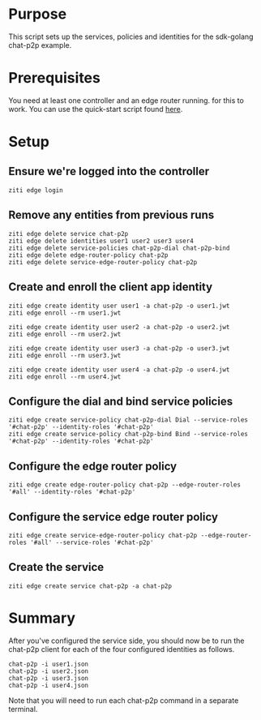# Purpose

This script sets up the services, policies and identities for the sdk-golang chat-p2p example.

# Prerequisites

You need at least one controller and an edge router running. for this to work.
You can use the quick-start script found [here](https://github.com/openziti/ziti/tree/release-next/quickstart).

# Setup

## Ensure we're logged into the controller

```action:ziti-login allowRetry=true
ziti edge login
```

<!--action:keep-session-alive interval=1m quiet=false-->

## Remove any entities from previous runs

```action:ziti
ziti edge delete service chat-p2p
ziti edge delete identities user1 user2 user3 user4
ziti edge delete service-policies chat-p2p-dial chat-p2p-bind
ziti edge delete edge-router-policy chat-p2p
ziti edge delete service-edge-router-policy chat-p2p
```

## Create and enroll the client app identity

```action:ziti
ziti edge create identity user user1 -a chat-p2p -o user1.jwt
ziti edge enroll --rm user1.jwt

ziti edge create identity user user2 -a chat-p2p -o user2.jwt
ziti edge enroll --rm user2.jwt

ziti edge create identity user user3 -a chat-p2p -o user3.jwt
ziti edge enroll --rm user3.jwt

ziti edge create identity user user4 -a chat-p2p -o user4.jwt
ziti edge enroll --rm user4.jwt
```

## Configure the dial and bind service policies

```action:ziti
ziti edge create service-policy chat-p2p-dial Dial --service-roles '#chat-p2p' --identity-roles '#chat-p2p'
ziti edge create service-policy chat-p2p-bind Bind --service-roles '#chat-p2p' --identity-roles '#chat-p2p'
```

## Configure the edge router policy

```action:ziti
ziti edge create edge-router-policy chat-p2p --edge-router-roles '#all' --identity-roles '#chat-p2p'
```

## Configure the service edge router policy

```action:ziti
ziti edge create service-edge-router-policy chat-p2p --edge-router-roles '#all' --service-roles '#chat-p2p'
```

## Create the service

```action:ziti
ziti edge create service chat-p2p -a chat-p2p
```

# Summary

After you've configured the service side, you should now be to run the chat-p2p client for
each of the four configured identities as follows.

```
chat-p2p -i user1.json
chat-p2p -i user2.json
chat-p2p -i user3.json
chat-p2p -i user4.json
```

Note that you will need to run each chat-p2p command in a separate terminal.
